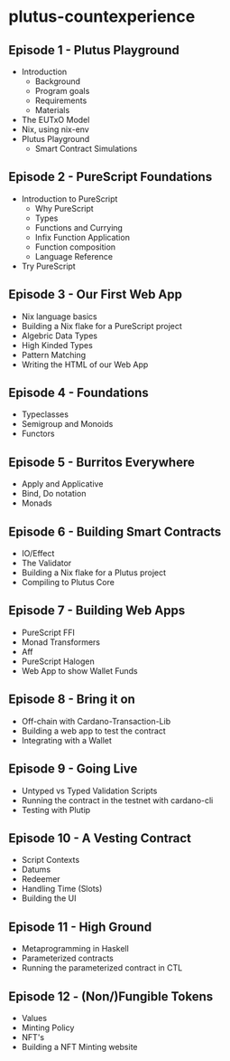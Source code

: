 # plutus-countexperience

## Episode 1 - Plutus Playground

- Introduction
  - Background
  - Program goals
  - Requirements
  - Materials
- The EUTxO Model
- Nix, using nix-env
- Plutus Playground
  - Smart Contract Simulations

## Episode 2 - PureScript Foundations
- Introduction to PureScript
  - Why PureScript
  - Types
  - Functions and Currying
  - Infix Function Application
  - Function composition
  - Language Reference
- Try PureScript

## Episode 3 - Our First Web App

- Nix language basics
- Building a Nix flake for a PureScript project
- Algebric Data Types
- High Kinded Types
- Pattern Matching
- Writing the HTML of our Web App

## Episode 4 - Foundations

- Typeclasses
- Semigroup and Monoids
- Functors

## Episode 5 - Burritos Everywhere

- Apply and Applicative
- Bind, Do notation
- Monads

## Episode 6 - Building Smart Contracts

- IO/Effect
- The Validator
- Building a Nix flake for a Plutus project
- Compiling to Plutus Core

## Episode 7 - Building Web Apps

- PureScript FFI
- Monad Transformers
- Aff
- PureScript Halogen
- Web App to show Wallet Funds

## Episode 8 - Bring it on

- Off-chain with Cardano-Transaction-Lib
- Building a web app to test the contract
- Integrating with a Wallet

## Episode 9 - Going Live

- Untyped vs Typed Validation Scripts
- Running the contract in the testnet with cardano-cli
- Testing with Plutip

## Episode 10 - A Vesting Contract

- Script Contexts
- Datums
- Redeemer
- Handling Time (Slots)
- Building the UI

## Episode 11 - High Ground

- Metaprogramming in Haskell
- Parameterized contracts
- Running the parameterized contract in CTL

## Episode 12 - (Non/)Fungible Tokens
- Values
- Minting Policy
- NFT's
- Building a NFT Minting website
